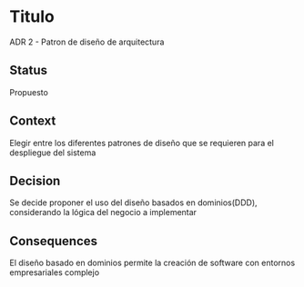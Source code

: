 # Titulo

ADR 2 - Patron de diseño de arquitectura

## Status

Propuesto

## Context

Elegir entre los diferentes patrones de diseño que se requieren para el despliegue del sistema

## Decision

Se decide proponer el uso del diseño basados en dominios(DDD), considerando la lógica del negocio a implementar

## Consequences

El diseño basado en dominios permite la creación de software con entornos empresariales complejo